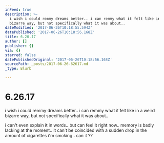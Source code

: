 ```yaml
---
inFeed: true
description: >-
  i wish i could remmy dreams better.. i can remmy what it felt like in a weird
  bizarre way, but not specifically what it was about..
dateModified: '2017-06-26T10:18:55.594Z'
datePublished: '2017-06-26T10:18:56.168Z'
title: 6.26.17
author: []
publisher: {}
via: {}
starred: false
datePublishedOriginal: '2017-06-26T10:18:56.168Z'
sourcePath: _posts/2017-06-26-62617.md
_type: Blurb

---
```

# 6.26.17

i wish i could remmy dreams better.. i can remmy what it felt like in a weird bizarre way, but not specifically what it was about..

i can't even explain it in words.. but can feel it right now.. memory is badly lacking at the moment.. it can't be coincided with a sudden drop in the amount of cigarettes i'm smoking.. can it ??